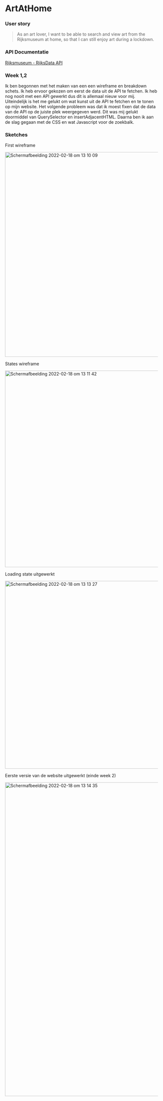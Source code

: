 # ArtAtHome

### User story
> As an art lover, I want to be able to search and view art from the Rijksmuseum at home, so that I can still enjoy art during a lockdown.

### API Documentatie
[Rijksmuseum - RijksData API](https://github.com/cmda-minor-web/web-app-from-scratch-2122/blob/main/course/rijksmuseum.md)

### Week 1,2

Ik ben begonnen met het maken van een een wireframe en breakdown schets. Ik heb ervoor gekozen om eerst de data uit de API te fetchen. Ik heb nog nooit met een API gewerkt dus dit is allemaal nieuw voor mij. Uiteindelijk is het me gelukt om wat kunst uit de API te fetchen en te tonen op mijn website. Het volgende probleem was dat ik moest fixen dat de data van de API op de juiste plek weergegeven werd. Dit was mij gelukt doormiddel van QuerySelector en insertAdjacentHTML. Daarna ben ik aan de slag gegaan met de CSS en wat Javascript voor de zoekbalk.

### Sketches
First wireframe

<img width="673" alt="Schermafbeelding 2022-02-18 om 13 10 09" src="https://user-images.githubusercontent.com/70572501/154680509-42d12d95-e919-4179-9eed-0b096f337c53.png">

States wireframe

<img width="646" alt="Schermafbeelding 2022-02-18 om 13 11 42" src="https://user-images.githubusercontent.com/70572501/154680738-9145a065-58b5-409a-8c7d-5d25b5988be1.png">
                                                               
Loading state uitgewerkt  

<img width="617" alt="Schermafbeelding 2022-02-18 om 13 13 27" src="https://user-images.githubusercontent.com/70572501/154681007-5ae34d71-b0f5-44a4-a457-374d1e5e4621.png">

Eerste versie van de website uitgewerkt (einde week 2)

<img width="1031" alt="Schermafbeelding 2022-02-18 om 13 14 35" src="https://user-images.githubusercontent.com/70572501/154681153-939c11e3-7672-439d-a3da-e797131056c2.png">
